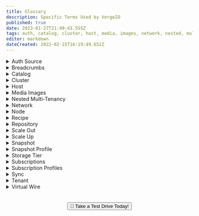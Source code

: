 ```yaml
---
title: Glossary
description: Specific Terms Used by VergeIO
published: true
date: 2023-01-27T21:49:43.555Z
tags: auth, catalog, cluster, host, media, images, network, nested, multi tenancy, tenant, node, recipe, repository, scale out, scale up, snapshot, profile, tier, storage, subscription, sync, physical, core, dmz, external, internal, maintenance
editor: markdown
dateCreated: 2022-02-15T16:19:49.652Z
---
```


<details>
  
  <summary>Auth Source</summary>
  
  An auth source defines a user management authority (GitLab, Google, OpenID) for a VergeIO environment. This allows a single sign-on experience for users as credentials from the defined auth source can be appointed for users to login to a VergeIO envrironment.

  </details>
  <details>
  
  <summary>Breadcrumbs</summary>
  
  Breadcrumbs are links at the top of the screen that reflect the recent history of selected sections; these links provide quick access back to previous screens.
  </details>
  <details>
  
  <summary>Catalog</summary>
  
  A catalog is a group of related recipes. For example one catalog may contain many varied Windows vm recipes, while another catalog in the same repository could contain all Linux based vm recipes. Administrators can group recipes into catalogs in whatever way makes sense for their particular organization.
  
  </details>
  <details>
  
  <summary>Cluster</summary>
  
  A cluster is a group of nodes consisting of like hardware resources, used as a pool for storage, compute or HCI functions. A single VergeIO environment can contain different types of clusters to provide an array of performance/costing options. The resources of a single cluster can be divided up among multiple tenants and a single tenant can be given resources to multiple clusters within the same environment.
</details>
<details>
  
  <summary>Host</summary>
  Refers to the top-level Virtual Data Center (VDC), aka "root", which is created during the initial VergeIO install on physical hardware. The host has direct control over the hardware, whereas tenants/subtentants will have resources assigned to them, but no visibility into the underlying infrastructure.

  </details>
  <details>
  
  <summary>Media Images</summary>
  
  Media images are files uploaded to the VergeIO vSAN to make available inside the VergeIO environment. Common files uploaded are those used for installing new virtual machines (e.g. \*.iso) or importing Machines or drives from existing systems (e.g. \*.ova, \*.ovf, \*.raw, \*.qcow, \*.vmdk, etc).
  
  </details>
  <details>

  <summary>Nested Multi-Tenancy</summary>
  
  Nested Multi-Tenancy provides individual layers of secure tenancy. The host can allocate any portion of its physical resources to child tenants and those child tenants can then divide and apportion any of its resources down to its own child tenants.
  
  </details>
  <details>

  <summary>Network</summary>
  
  - #### Core
  	The core network is a highly available virtual network used to handle all inter-node communication. Every VergeIO environment has 1 core network, which is created automatically during installation on the host or at the point of tenant creation (for each tenant).
  - #### DMZ
	The dmz network is a virtual network used to connect all networks with each other. Every VergeIO environment has 1 dmz network, which is created automatically during installation on the host or at the point of tenant creation (for each tenant).
  - #### External
	An external network is a network that exists outside of the VergeIO environment. Any pre-existing network that will be interfaced with VergeIO (e.g. company LAN, direct WAN connections, wi-fi networks) is considered to be an external network. In a VergeIO system there is at least one external that is used to communicate to the UI and send traffic out of the environment.
  - #### Internal
	An internal network is a virtual network originated within VergeIO. Any number of internal networks can be created. An internal network is created default-secure; with built-in VergeIO networking functionality allowing for opening up access between internal networks and/or external networks as needed.
  - #### Maintenance
	A maintenance network is an external network that can be created to handle IPMI access to physical nodes and optional PXE boot.
  - #### Physical
	A physical network is a representation of each isolated layer 2 network. Physical networks are typically configured during install. The system automatically appends " Switch" to the end of the user-supplied name during install, for ex: for name "PXE", the system will give the physical network the name "PXE Switch".
  
  </details>
  <details>
      
  <summary>Node</summary>
  
  - #### Physical
	Physical nodes are actual hardware servers that host the base VergeIO environment
  - #### Tenant
	Tenant nodes are virtual servers that simulate physical nodes. Each tenant is assigned at least one tenant node with the ability to add more tenant nodes on the fly for scale and/or to accommodate clustering software.
  
  </details>
  <details>
  
<summary>Recipe</summary>
  
  - #### VM 
	Enables the ability to create a virtual machine using a set of predefined questions to automate a number of tasks that would normally be done manually.
  - #### Tenant
	Enables the ability to create entire tenants with specific workloads, network settings, and/or other custom configurations already created in them using a set of predefined questions.
  
  </details>
  <details>
  
  <summary>Repository</summary>
  
  A repository is a site collection of recipe catalogs. Typically, a tenant has access to a repository provided by its service provider. Each tenant can also create a local repository to store its own recipe catalogs. The VergeIO repository is also included by default on a VergeIO installation. The VergeIO repository includes the standard NAS Service VM and a "30 Day Trial POC" tenant.
  
  </details>
  <details>

  <summary>Scale Out</summary>
  
  Scale out is the process of adding net new additional resources to an environment. I.E, adding another storage or compute node would be considered a scale out process.
  
  </details>
  <details>
  
  <summary>Scale Up</summary>
  
  Scale up is the process of adding hardware into already existing nodes of an environment. I.E, adding more drives to a storage node or increasing RAM in a compute node would be considered a scale up process.
  
  </details>
  <details>
  
  <summary>Snapshot</summary>
  
  A snapshot captures the state of an entity at a particular point in time. Snapshots can be used to create a point-in-time capture of an entire environment, tenant, individual virtual machine, or a NAS volume. Snapshots allow "rolling back" a system, which can be helpful for recovery, development and testing purposes. 
  
  </details>
  <details>
  
  <summary>Snapshot Profile</summary>
  
  A snapshot profile defines a schedule for snapshot creation and cleanup.
  
  </details>
  <details>
  
  <summary>Storage Tier</summary>
  
  A storage tier is a pool of storage with equivalent underlying physical storage devices. Storage tiering is a feature built into the VergeIO vSAN allowing splitting data between different types of physical media based on requirements for performance, accessibility, capacity and cost. Storage tiering can dramatically reduce costs by taking better advantage of more expensive disk where it's most needed while using less expensive (e.g. spinning disk) for cold storage.
  
  </details>
  <details>
  
<summary>Subscriptions</summary>
  
  Subscriptions allow for monitoring a system (or components of a system) by defining system information to send to users via email.
  
  </details>
  <details>
  
  <summary>Subscription Profiles</summary>
  
  Subscription profiles define the aspects of a subscription (on demand/scheduled, trigger criteria/schedule). Many subscription profiles are pre-loaded by default with the VergeIO install. Custom subscription profiles can also be created with knowledge of the API.
  
  </details>
  <details>
  
  <summary>Sync</summary>
  The process of syncronizing blocks of data between two VergeIO environments to facilitate DR capabilities or archive backups.
  
  </details>
  <details>
  
  <summary>Tenant</summary>
  A tenant is a completely separate Virtual Data Center, running its own instance of VergeIO. Child tenants are apportioned from a parent VergeIO environment. The nested, multi-tenancy infrastructure allows each VergeIO environment to divide any portion of its resources to provide multiple, sub-divisions of resources. Each tenant is allocated its own storage, networking, and compute resources. Tenants are isolated from each other, with each being individually managed by its own UI. This provides the mechanism for service providers or IT departments to allocate and administer resources dynamically.
  
  </details>
  <details>
  <summary>Virtual Wire</summary>
  A virtual wire is the logical process of plugging a cable into a switch. Creating a virtual wire enables the ability to pass a layer 2 network into a tenant.

  </details>
  <br>
<br>
<div style="text-align:center; margin-bottom:5px">
  <a href="https://www.verge.io/test-drive#Demo-Section"><button class="button-cta">🚗 Take a Test Drive Today!</button></a>
</div>